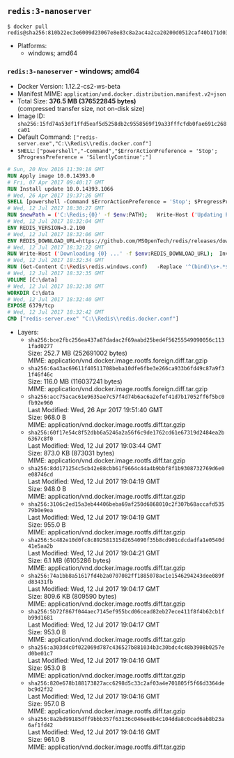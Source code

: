 ## `redis:3-nanoserver`

```console
$ docker pull redis@sha256:810b22ec3e6009d23067e8e83c8a2ac4a2ca20200d0512caf40b171d03457cec
```

-	Platforms:
	-	windows; amd64

### `redis:3-nanoserver` - windows; amd64

-	Docker Version: 1.12.2-cs2-ws-beta
-	Manifest MIME: `application/vnd.docker.distribution.manifest.v2+json`
-	Total Size: **376.5 MB (376522845 bytes)**  
	(compressed transfer size, not on-disk size)
-	Image ID: `sha256:15fd74a53df1ffd5eaf5d5258db2c9558569f19a33fffcfdb0fae691c268ca01`
-	Default Command: `["redis-server.exe","C:\\Redis\\redis.docker.conf"]`
-	`SHELL`: `["powershell","-Command","$ErrorActionPreference = 'Stop'; $ProgressPreference = 'SilentlyContinue';"]`

```dockerfile
# Sun, 20 Nov 2016 11:39:18 GMT
RUN Apply image 10.0.14393.0
# Fri, 07 Apr 2017 09:40:17 GMT
RUN Install update 10.0.14393.1066
# Wed, 26 Apr 2017 19:37:26 GMT
SHELL [powershell -Command $ErrorActionPreference = 'Stop'; $ProgressPreference = 'SilentlyContinue';]
# Wed, 12 Jul 2017 18:30:27 GMT
RUN $newPath = ('C:\Redis;{0}' -f $env:PATH); 	Write-Host ('Updating PATH: {0}' -f $newPath); 	setx /M PATH $newPath;
# Wed, 12 Jul 2017 18:32:04 GMT
ENV REDIS_VERSION=3.2.100
# Wed, 12 Jul 2017 18:32:06 GMT
ENV REDIS_DOWNLOAD_URL=https://github.com/MSOpenTech/redis/releases/download/win-3.2.100/Redis-x64-3.2.100.zip
# Wed, 12 Jul 2017 18:32:22 GMT
RUN Write-Host ('Downloading {0} ...' -f $env:REDIS_DOWNLOAD_URL); 	Invoke-WebRequest -Uri $env:REDIS_DOWNLOAD_URL -OutFile 'redis.zip'; 		Write-Host 'Expanding ...'; 	Expand-Archive redis.zip -DestinationPath C:\Redis; 		Write-Host 'Verifying install ("redis-server --version") ...'; 	redis-server --version; 		Write-Host 'Removing ...'; 	Remove-Item redis.zip -Force
# Wed, 12 Jul 2017 18:32:34 GMT
RUN (Get-Content C:\Redis\redis.windows.conf) 	-Replace '^(bind)\s+.*$', '$1 0.0.0.0' 	-Replace '^(protected-mode)\s+.*$', '$1 no' 	| Set-Content C:\Redis\redis.docker.conf
# Wed, 12 Jul 2017 18:32:35 GMT
VOLUME [C:\data]
# Wed, 12 Jul 2017 18:32:38 GMT
WORKDIR C:\data
# Wed, 12 Jul 2017 18:32:40 GMT
EXPOSE 6379/tcp
# Wed, 12 Jul 2017 18:32:42 GMT
CMD ["redis-server.exe" "C:\\Redis\\redis.docker.conf"]
```

-	Layers:
	-	`sha256:bce2fbc256ea437a87dadac2f69aabd25bed4f56255549090056c1131fad0277`  
		Size: 252.7 MB (252691002 bytes)  
		MIME: application/vnd.docker.image.rootfs.foreign.diff.tar.gzip
	-	`sha256:6a43ac69611f40511708beba10dfe6fbe3e266ca933b6fd49c87a9f31f46f46c`  
		Size: 116.0 MB (116037241 bytes)  
		MIME: application/vnd.docker.image.rootfs.foreign.diff.tar.gzip
	-	`sha256:acc75acac61e9635ae7c57f4d74b6ac6a2efef41d7b17052ff6f5bc0fb92e960`  
		Last Modified: Wed, 26 Apr 2017 19:51:40 GMT  
		Size: 968.0 B  
		MIME: application/vnd.docker.image.rootfs.diff.tar.gzip
	-	`sha256:60f17e54c8f52dbb6a5246a2a56f6c9de1762cd61e67319d2484ea2b6367c8f0`  
		Last Modified: Wed, 12 Jul 2017 19:03:44 GMT  
		Size: 873.0 KB (873031 bytes)  
		MIME: application/vnd.docker.image.rootfs.diff.tar.gzip
	-	`sha256:8dd171254c5cb42e88cbb61f9664c44a4b9bbf8f1b9308732769d6e0e08746cd`  
		Last Modified: Wed, 12 Jul 2017 19:04:19 GMT  
		Size: 948.0 B  
		MIME: application/vnd.docker.image.rootfs.diff.tar.gzip
	-	`sha256:3106c2ed15a3eb44406beba69af250d6868010c2f307b68accafd53579b0e9ea`  
		Last Modified: Wed, 12 Jul 2017 19:04:19 GMT  
		Size: 955.0 B  
		MIME: application/vnd.docker.image.rootfs.diff.tar.gzip
	-	`sha256:5c482e10d0fc8c892581315d2654090f35b8cd901cdcdadfa1e0540d41e5aa2b`  
		Last Modified: Wed, 12 Jul 2017 19:04:21 GMT  
		Size: 6.1 MB (6105286 bytes)  
		MIME: application/vnd.docker.image.rootfs.diff.tar.gzip
	-	`sha256:74a1bb8a51617fd4b2a0707082ff1885078ac1e1546294243dee089fd83431fb`  
		Last Modified: Wed, 12 Jul 2017 19:04:17 GMT  
		Size: 809.6 KB (809590 bytes)  
		MIME: application/vnd.docker.image.rootfs.diff.tar.gzip
	-	`sha256:5b72f867f044aec7145ef955bcd06cead82eb27ece411f8f4b62cb1fb99d1681`  
		Last Modified: Wed, 12 Jul 2017 19:04:17 GMT  
		Size: 953.0 B  
		MIME: application/vnd.docker.image.rootfs.diff.tar.gzip
	-	`sha256:a303d4c0f022069d787c436527b881034b3c30bdc4c48b3908b0257ed0be01c7`  
		Last Modified: Wed, 12 Jul 2017 19:04:16 GMT  
		Size: 953.0 B  
		MIME: application/vnd.docker.image.rootfs.diff.tar.gzip
	-	`sha256:820e678b188173827acc6298d5c33c2af03a4e701805f5f66d3364debc9d2f32`  
		Last Modified: Wed, 12 Jul 2017 19:04:16 GMT  
		Size: 957.0 B  
		MIME: application/vnd.docker.image.rootfs.diff.tar.gzip
	-	`sha256:8a2bd99185dff9bbb357f63136c046ee8b4c104dda8c0ced6ab8b23a6af1fd42`  
		Last Modified: Wed, 12 Jul 2017 19:04:16 GMT  
		Size: 961.0 B  
		MIME: application/vnd.docker.image.rootfs.diff.tar.gzip
